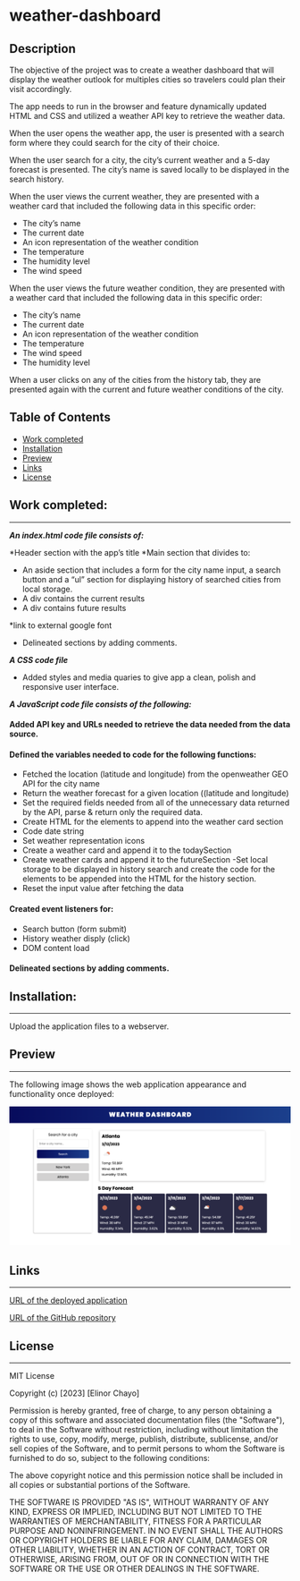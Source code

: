 # weather-dashboard


## Description 


The objective of the project was to create a weather dashboard that will display the weather outlook for multiples cities so travelers could plan their visit accordingly. 

The app needs to run in the browser and feature dynamically updated HTML and CSS and utilized a weather API key to retrieve the weather data.

When the user opens the weather app, the user is presented with a search form where they could search for the city of their choice. 

When the user search for a city, the city’s current weather and a 5-day forecast is presented.
The city’s name is saved locally to be displayed in the search history.

When the user views the current weather, they are presented with a weather card that included the following data in this specific order:
-	The city’s name
-	The current date
-	An icon representation of the weather condition
-	The temperature
-	The humidity level
-	The wind speed

When the user views the future weather condition, they are presented with a weather card that included the following data in this specific order:
-	The city’s name
-	The current date
-	An icon representation of the weather condition
-	The temperature
-	The wind speed
-	The humidity level

When a user clicks on any of the cities from the history tab, they are presented again with the current and future weather conditions of the city. 
 

## Table of Contents
* [Work completed](#work-completed)
* [Installation](#installation)
* [Preview](#preview)
* [Links](#links)
* [License](#license)


## Work completed:
<hr>

***An index.html code file consists of:***

*Header section with the app’s title
*Main section that divides to:
* An aside section that includes a form for the city name input, a search button and a “ul” section for displaying history of searched cities from local storage.
* A div contains the current results 
* A div contains future results 

*link to external google font
* Delineated sections by adding comments.

***A CSS code file***
* Added styles and media quaries to give app a clean, polish and responsive user interface.


***A JavaScript code file consists of the following:***

#### Added API key and URLs needed to retrieve the data needed from the data source. 

#### Defined the variables needed to code for the following functions:

- Fetched the location (latitude and longitude) from the openweather GEO API for the city name
- Return the weather forecast for a given location ((latitude and longitude)
- Set the required fields needed from all of the unnecessary data returned by the API, parse & return only the required data. 
- Create HTML for the elements to append into the weather card section
- Code date string
-  Set weather representation icons
- Create a weather card and append it to the todaySection
- Create weather cards and append it to the futureSection
-Set local storage to be displayed in history search and create the code for the elements to be appended into the HTML for the history section. 
- Reset the input value after fetching the data

#### Created event listeners for:
- Search button (form submit)
- History weather disply (click)
- DOM content load


#### Delineated sections by adding comments.

## Installation:
<hr>

Upload the application files to a webserver.


## Preview
<hr>

The following image shows the web application appearance and functionality once deployed:


![initial disply](/Assests/weather-app-deployed-image.png)




## Links
<hr>

[URL of the deployed application](https://elliechayo.github.io/weather-dashboard/)

[URL of the GitHub repository](https://github.com/elliechayo/weather-dashboard)

## License
<hr>

MIT License

Copyright (c) [2023] [Elinor Chayo]

Permission is hereby granted, free of charge, to any person obtaining a copy
of this software and associated documentation files (the "Software"), to deal in the Software without restriction, including without limitation the rights to use, copy, modify, merge, publish, distribute, sublicense, and/or sell copies of the Software, and to permit persons to whom the Software is furnished to do so, subject to the following conditions:

The above copyright notice and this permission notice shall be included in all copies or substantial portions of the Software.

THE SOFTWARE IS PROVIDED "AS IS", WITHOUT WARRANTY OF ANY KIND, EXPRESS OR
IMPLIED, INCLUDING BUT NOT LIMITED TO THE WARRANTIES OF MERCHANTABILITY,
FITNESS FOR A PARTICULAR PURPOSE AND NONINFRINGEMENT. IN NO EVENT SHALL THE
AUTHORS OR COPYRIGHT HOLDERS BE LIABLE FOR ANY CLAIM, DAMAGES OR OTHER
LIABILITY, WHETHER IN AN ACTION OF CONTRACT, TORT OR OTHERWISE, ARISING FROM, OUT OF OR IN CONNECTION WITH THE SOFTWARE OR THE USE OR OTHER DEALINGS IN THE SOFTWARE.